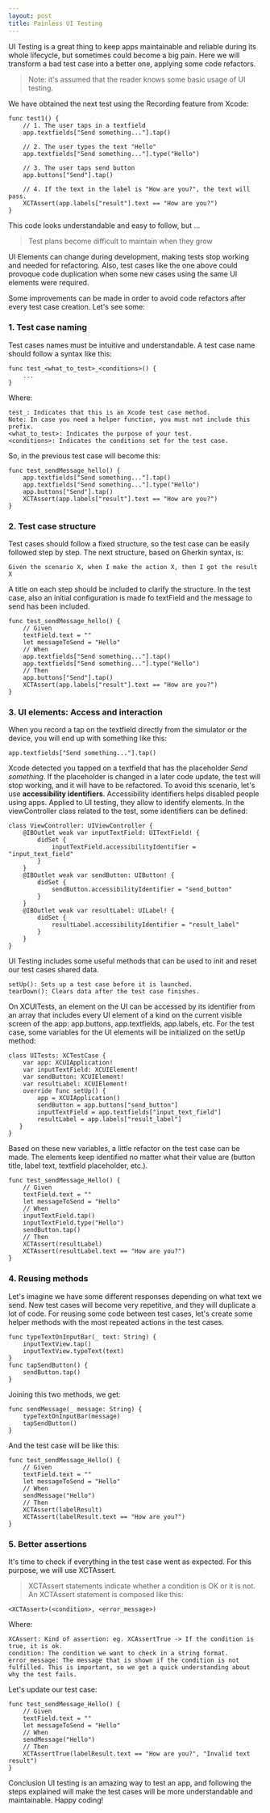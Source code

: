 ```yaml
---
layout: post
title: Painless UI Testing
---
```


UI Testing is a great thing to keep apps maintainable and reliable during its whole lifecycle, but sometimes could become a big pain.
Here we will transform a bad test case into a better one, applying some code refactors.

> Note: it's assumed that the reader knows some basic usage of UI testing.

We have obtained the next test using the Recording feature from Xcode:
```
func test1() {
    // 1. The user taps in a textfield
    app.textfields["Send something..."].tap()
    
    // 2. The user types the text "Hello"
    app.textfields["Send something..."].type("Hello")
    
    // 3. The user taps send button
    app.buttons["Send"].tap()
    
    // 4. If the text in the label is "How are you?", the text will pass.
    XCTAssert(app.labels["result"].text == "How are you?")
}
```

This code looks understandable and easy to follow, but …

> Test plans become difficult to maintain when they grow

UI Elements can change during development, making tests stop working and needed for refactoring.
Also, test cases like the one above could provoque code duplication when some new cases using the same UI elements were required.

Some improvements can be made in order to avoid code refactors after every test case creation. Let's see some:

### 1. Test case naming
Test cases names must be intuitive and understandable. A test case name should follow a syntax like this:
```
func test_<what_to_test>_<conditions>() {
    ...
}
```
Where:
```
test_: Indicates that this is an Xcode test case method. 
Note: In case you need a helper function, you must not include this prefix.
<what_to_test>: Indicates the purpose of your test.
<conditions>: Indicates the conditions set for the test case.
```

So, in the previous test case will become this:
```
func test_sendMessage_hello() {
    app.textfields["Send something..."].tap()
    app.textfields["Send something..."].type("Hello")
    app.buttons["Send"].tap()
    XCTAssert(app.labels["result"].text == "How are you?")
}
```
  
### 2. Test case structure
Test cases should follow a fixed structure, so the test case can be easily followed step by step. The next structure, based on Gherkin syntax, is:
```
Given the scenario X, when I make the action X, then I got the result X
```
A title on each step should be included to clarify the structure. In the test case, also an initial configuration is made fo textField and the message to send has been included.
```
func test_sendMessage_hello() {
    // Given
    textField.text = ""
    let messageToSend = "Hello"
    // When
    app.textfields["Send something..."].tap()
    app.textfields["Send something..."].type("Hello")
    // Then
    app.buttons["Send"].tap()
    XCTAssert(app.labels["result"].text == "How are you?")
}
```

### 3. UI elements: Access and interaction
When you record a tap on the textfield directly from the simulator or the device, you will end up with something like this:
```
app.textfields["Send something..."].tap()
```
Xcode detected you tapped on a textfield that has the placeholder *Send something*. If the placeholder is changed in a later code update, the test will stop working, and it will have to be refactored.
To avoid this scenario, let's use **accessibility identifiers**.
Accessibility identifiers helps disabled people using apps. Applied to UI testing, they allow to identify elements.
In the viewController class related to the test, some identifiers can be defined:
```
class ViewController: UIViewController {
    @IBOutlet weak var inputTextField: UITextField! {
        didSet {
            inputTextField.accessibilityIdentifier = "input_text_field"
        }
    }
    @IBOutlet weak var sendButton: UIButton! {
        didSet {
            sendButton.accessibilityIdentifier = "send_button"
        }
    }
    @IBOutlet weak var resultLabel: UILabel! {
        didSet {
            resultLabel.accessibilityIdentifier = "result_label"
        }
    }
}
```

UI Testing includes some useful methods that can be used to init and reset our test cases shared data.
```
setUp(): Sets up a test case before it is launched.
tearDown(): Clears data after the test case finishes.
```

On XCUITests, an element on the UI can be accessed by its identifier from an array that includes every UI element of a kind on the current visible screen of the app: app.buttons, app.textfields, app.labels, etc.
For the test case, some variables for the UI elements will be initialized on the setUp method:
```
class UITests: XCTestCase {
    var app: XCUIApplication!
    var inputTextField: XCUIElement!
    var sendButton: XCUIElement!
    var resultLabel: XCUIElement!
    override func setUp() {
        app = XCUIApplication()
        sendButton = app.buttons["send_button"]
        inputTextField = app.textfields["input_text_field"]
        resultLabel = app.labels["result_label"]
   }
}
```

Based on these new variables, a little refactor on the test case can be made. The elements keep identified no matter what their value are (button title, label text, textfield placeholder, etc.).
```
func test_sendMessage_Hello() {
    // Given
    textField.text = ""
    let messageToSend = "Hello"
    // When
    inputTextField.tap()
    inputTextField.type("Hello")
    sendButton.tap()
    // Then
    XCTAssert(resultLabel)
    XCTAssert(resultLabel.text == "How are you?")
}
```

### 4. Reusing methods
Let's imagine we have some different responses depending on what text we send. New test cases will become very repetitive, and they will duplicate a lot of code.
For reusing some code between test cases, let's create some helper methods with the most repeated actions in the test cases.
```
func typeTextOnInputBar(_ text: String) {
    inputTextView.tap()
    inputTextView.typeText(text)
}
func tapSendButton() {
    sendButton.tap()
}
```
Joining this two methods, we get:
```
func sendMessage(_ message: String) {
    typeTextOnInputBar(message)
    tapSendButton()
}
```
And the test case will be like this:
```
func test_sendMessage_Hello() {
    // Given
    textField.text = ""
    let messageToSend = "Hello"
    // When
    sendMessage("Hello")
    // Then
    XCTAssert(labelResult)
    XCTAssert(labelResult.text == "How are you?")
}
```

### 5. Better assertions
It's time to check if everything in the test case went as expected. For this purpose, we will use XCTAssert.
> XCTAssert statements indicate whether a condition is OK or it is not.
An XCTAssert statement is composed like this:
```
<XCTAssert>(<condition>, <error_message>)
```
Where:
```
XCAssert: Kind of assertion: eg. XCAssertTrue -> If the condition is true, it is ok.
condition: The condition we want to check in a string format.
error_message: The message that is shown if the condition is not fulfilled. This is important, so we get a quick understanding about why the test fails.
```

Let's update our test case:
```
func test_sendMessage_Hello() {
    // Given
    textField.text = ""
    let messageToSend = "Hello"
    // When
    sendMessage("Hello")
    // Then
    XCTAssertTrue(labelResult.text == "How are you?", "Invalid text result")
}
```
Conclusion
UI testing is an amazing way to test an app, and following the steps explained will make the test cases will be more understandable and maintainable.
Happy coding!
